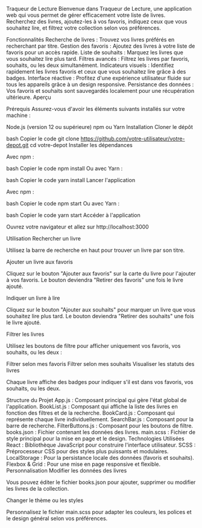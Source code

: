 Traqueur de Lecture
Bienvenue dans Traqueur de Lecture, une application web qui vous permet de gérer efficacement votre liste de livres. Recherchez des livres, ajoutez-les à vos favoris, indiquez ceux que vous souhaitez lire, et filtrez votre collection selon vos préférences.

Fonctionnalités
Recherche de livres : Trouvez vos livres préférés en recherchant par titre.
Gestion des favoris : Ajoutez des livres à votre liste de favoris pour un accès rapide.
Liste de souhaits : Marquez les livres que vous souhaitez lire plus tard.
Filtres avancés : Filtrez les livres par favoris, souhaits, ou les deux simultanément.
Indicateurs visuels : Identifiez rapidement les livres favoris et ceux que vous souhaitez lire grâce à des badges.
Interface réactive : Profitez d'une expérience utilisateur fluide sur tous les appareils grâce à un design responsive.
Persistance des données : Vos favoris et souhaits sont sauvegardés localement pour une récupération ultérieure.
Aperçu

Prérequis
Assurez-vous d'avoir les éléments suivants installés sur votre machine :

Node.js (version 12 ou supérieure)
npm ou Yarn
Installation
Cloner le dépôt

bash
Copier le code
git clone https://github.com/votre-utilisateur/votre-depot.git
cd votre-depot
Installer les dépendances

Avec npm :

bash
Copier le code
npm install
Ou avec Yarn :

bash
Copier le code
yarn install
Lancer l'application

Avec npm :

bash
Copier le code
npm start
Ou avec Yarn :

bash
Copier le code
yarn start
Accéder à l'application

Ouvrez votre navigateur et allez sur http://localhost:3000

Utilisation
Rechercher un livre

Utilisez la barre de recherche en haut pour trouver un livre par son titre.

Ajouter un livre aux favoris

Cliquez sur le bouton "Ajouter aux favoris" sur la carte du livre pour l'ajouter à vos favoris. Le bouton deviendra "Retirer des favoris" une fois le livre ajouté.

Indiquer un livre à lire

Cliquez sur le bouton "Ajouter aux souhaits" pour marquer un livre que vous souhaitez lire plus tard. Le bouton deviendra "Retirer des souhaits" une fois le livre ajouté.

Filtrer les livres

Utilisez les boutons de filtre pour afficher uniquement vos favoris, vos souhaits, ou les deux :

Filtrer selon mes favoris
Filtrer selon mes souhaits
Visualiser les statuts des livres

Chaque livre affiche des badges pour indiquer s'il est dans vos favoris, vos souhaits, ou les deux.

Structure du Projet
App.js : Composant principal qui gère l'état global de l'application.
BookList.js : Composant qui affiche la liste des livres en fonction des filtres et de la recherche.
BookCard.js : Composant qui représente chaque livre individuellement.
SearchBar.js : Composant pour la barre de recherche.
FilterButtons.js : Composant pour les boutons de filtre.
books.json : Fichier contenant les données des livres.
main.scss : Fichier de style principal pour la mise en page et le design.
Technologies Utilisées
React : Bibliothèque JavaScript pour construire l'interface utilisateur.
SCSS : Préprocesseur CSS pour des styles plus puissants et modulaires.
LocalStorage : Pour la persistance locale des données (favoris et souhaits).
Flexbox & Grid : Pour une mise en page responsive et flexible.
Personnalisation
Modifier les données des livres

Vous pouvez éditer le fichier books.json pour ajouter, supprimer ou modifier les livres de la collection.

Changer le thème ou les styles

Personnalisez le fichier main.scss pour adapter les couleurs, les polices et le design général selon vos préférences.
